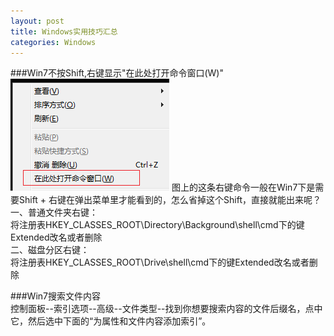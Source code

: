 ```yaml
---
layout: post
title: Windows实用技巧汇总
categories: Windows
---
```


###Win7不按Shift,右键显示"在此处打开命令窗口(W)"  
<img src="/images/posts/windowsskill/rclick.png" alt="Windows Skills" />
图上的这条右键命令一般在Win7下是需要Shift + 右键在弹出菜单里才能看到的，怎么省掉这个Shift，直接就能出来呢？  
一、普通文件夹右键：  
将注册表HKEY_CLASSES_ROOT\Directory\Background\shell\cmd下的键Extended改名或者删除  
二、磁盘分区右键：  
将注册表HKEY_CLASSES_ROOT\Drive\shell\cmd下的键Extended改名或者删除  

###Win7搜索文件内容  
控制面板--索引选项--高级--文件类型--找到你想要搜索内容的文件后缀名，点中它，然后选中下面的“为属性和文件内容添加索引”。
